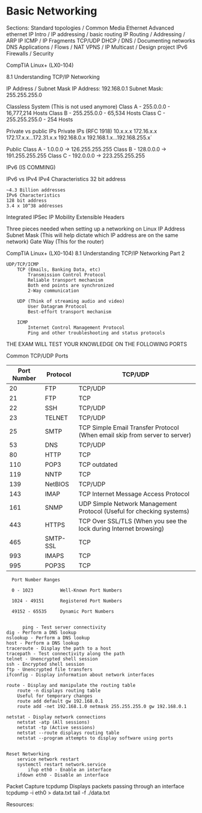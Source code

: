 # Basic Networking

Sections:
Standard topologies / Common Media
Ethernet
Advanced ethernet
IP Intro / IP addressing / basic routing
IP Routing / Addressing / ARP
IP ICMP / IP Fragments
TCP/UDP	
DHCP / DNS / Documenting networks
DNS	
Applications / Flows / NAT
VPNS / IP Multicast / Design project
IPv6	
Firewalls / Security


CompTIA Linux+ (LX0-104)

8.1 Understanding TCP/IP Networking

  IP Address / Subnet Mask
    IP Address: 192.168.0.1
    Subnet Mask: 255.255.255.0

  Classless System (This is not used anymore)
      Class A - 255.0.0.0 - 16,777,214 Hosts
      Class B - 255.255.0.0 - 65,534 Hosts
      Class C - 255.255.255.0 - 254 Hosts

  Private vs public IPs
    Private IPs (RFC 1918)
    10.x.x.x
    172.16.x.x
    172.17.x.x...172.31.x.x
    192.168.0.x
    192.168.1.x...192.168.255.x`

  Public
  Class A - 1.0.0.0 -> 126.255.255.255
  Class B - 128.0.0.0 -> 191.255.255.255
  Class C - 192.0.0.0 -> 223.255.255.255

  IPv6 (IS COMMING)

  IPv6 vs IPv4
    IPv4 Characteristics
    32 bit address

    ~4.3 Billion addresses
    IPv6 Characteristics
    128 bit address
    3.4 x 10^38 addresses

  Integrated IPSec
  IP Mobility
  Extensible Headers


  Three pieces needed when setting up a networking on Linux
    IP Address
    Subnet Mask (This will help dictate which IP address are on the same network)
    Gate Way (This for the router)
    
    
CompTIA Linux+ (LX0-104)
    8.1 Understanding TCP/IP Networking Part 2
    
    UDP/TCP/ICMP
        TCP (Emails, Banking Data, etc)
            Transmission Control Protocol
            Reliable transport mechanism
            Both end points are synchronized
            2-Way communication

        UDP (Think of streaming audio and video)
            User Datagram Protocol
            Best-effort transport mechanism
        
        ICMP
            Internet Control Management Protocol
            Ping and other troubleshooting and status protocols
  
  THE EXAM WILL TEST YOUR KNOWLEDGE ON THE FOLLOWING PORTS 
    
  Common TCP/UDP Ports

  Port Number   |       Protocol    |      TCP/UDP      
   ----------------|-------------------|-------------------
      20        |       FTP         |      TCP/UDP      
      21        |       FTP         |      TCP          
      22        |       SSH         |      TCP/UDP      
      23        |       TELNET      |      TCP/UDP      
      25        |       SMTP        |      TCP          Simple Email Transfer Protocol (When email skip from server to server)
      53        |       DNS         |      TCP/UDP      
      80        |       HTTP        |      TCP          
      110       |       POP3        |      TCP          outdated
      119       |       NNTP        |      TCP          
      139       |       NetBIOS     |      TCP/UDP      
      143       |       IMAP        |      TCP         Internet Message Access Protocol  
      161       |       SNMP        |      UDP         Simple Network Management Protocol (Useful for checking systems)
      443       |       HTTPS       |      TCP         Over SSL/TLS (When you see the lock during Internet browsing)         
      465       |       SMTP-SSL    |      TCP          
      993       |       IMAPS       |      TCP          
      995       |       POP3S       |      TCP          

      
      Port Number Ranges
      
      0 - 1023          Well-Known Port Numbers
        
      1024 - 49151      Registered Port Numbers
      
      49152 - 65535     Dynamic Port Numbers 


          ping - Test server connectivity
    dig - Perform a DNS lookup
    nslookup - Perform a DNS lookup
    host - Perform a DNS lookup
    traceroute - Display the path to a host
    tracepath - Test connectivity along the path
    telnet - Unencrypted shell session
    ssh - Encrypted shell session
    ftp - Unencrypted file transfers
    ifconfig - Display information about network interfaces
    
    route - Display and manipulate the routing table
        route -n displays routing table
        Useful for temporary changes
        route add default gw 192.168.0.1
        route add -net 192.168.1.0 netmask 255.255.255.0 gw 192.168.0.1
    
    netstat - Display network connections
        netstat -atp (All sessions)
        netstat -tp (Active sessions)
        netstat --route displays routing table
        netstat --program attempts to display software using ports

    
    Reset Networking
        service network restart
        systemctl restart network.service
            ifup eth0 - Enable an interface
        ifdown eth0 - Disable an interface
   
   Packet Capture
        tcpdump
        Displays packets passing through an interface
        tcpdump -i eth0 > data.txt
        tail -f ./data.txt

Resources:
